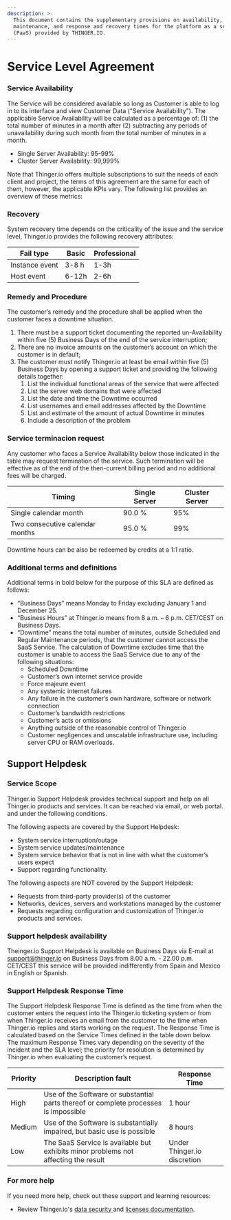 ```yaml
---
description: >-
  This document contains the supplementary provisions on availability,
  maintenance, and response and recovery times for the platform as a service
  (PaaS) provided by THINGER.IO.
---
```


# Service Level Agreement

### Service Availability <a href="sla" id="sla"></a>

The Service will be considered available so long as Customer is able to log in to its interface and view Customer Data ("Service Availability"). The applicable Service Availability will be calculated as a percentage of: (1) the total number of minutes in a month after (2) subtracting any periods of unavailability during such month from the total number of minutes in a month.&#x20;

* Single Server Availability: 95-99%
* Cluster Server Availability: 99,999%

Note that Thinger.io offers multiple subscriptions to suit the needs of each client and project, the terms of this agreement are the same for each of them, however, the applicable KPIs vary. The following list provides an overview of these metrics:

### Recovery

System recovery time depends on the criticality of the issue and the service level, Thinger.io provides the following recovery attributes:&#x20;

| Fail type      | Basic | Professional |
| -------------- | ----- | ------------ |
| Instance event | 3-8 h | 1-3h         |
| Host event     | 6-12h | 2-6h         |

### Remedy and Procedure&#x20;

The customer’s remedy and the procedure shall be applied when the customer faces a downtime situation.

1. There must be a support ticket documenting the reported un-Availability within five (5) Business Days of the end of the service interruption;
2. There are no invoice amounts on the customer’s account on which the customer is in default;
3. The customer must notify Thinger.io at least be email within five (5) Business Days by opening a support ticket and providing the following details together:
   1. List the individual functional areas of the service that were affected
   2. List the server web domains that were affected&#x20;
   3. List the date and time the Downtime occurred
   4. List usernames and email addresses affected by the Downtime
   5. List and estimate of the amount of actual Downtime in minutes
   6. Include a description of the problem

### Service terminacion request

Any customer who faces a Service Availability below those indicated in the table may request termination of the service. Such termination will be effective as of the end of the then-current billing period and no additional fees will be charged.

| Timing                          | Single Server | Cluster Server |
| ------------------------------- | ------------- | -------------- |
| Single calendar month           | 90.0 %        | 95%            |
| Two consecutive calendar months | 95.0 %        | 99%            |

Downtime hours can be also be redeemed by credits at a 1:1 ratio.

### Additional terms and definitions

Additional terms in bold below for the purpose of this SLA are defined as follows:

* “Business Days” means Monday to Friday excluding January 1 and December 25.
* “Business Hours” at Thinger.io means from 8 a.m. – 6 p.m. CET/CEST on Business Days.
* “Downtime” means the total number of minutes, outside Scheduled and Regular Maintenance periods, that the customer cannot access the SaaS Service. The calculation of Downtime excludes time that the customer is unable to access the SaaS Service due to any of the following situations:
  * Scheduled Downtime
  * Customer’s own internet service provide
  * Force majeure event
  * Any systemic internet failures
  * Any failure in the customer’s own hardware, software or network connection
  * Customer’s bandwidth restrictions
  * Customer’s acts or omissions
  * Anything outside of the reasonable control of Thinger.io
  * Customer negligences and unscalable infrastructure use, including server CPU or RAM overloads.  &#x20;

## Support Helpdesk

### Service Scope

Thinger.io Support Helpdesk provides technical support and help on all Thinger.io products and services. It can be reached via email, or web portal. and under the following conditions.

The following aspects are covered by the Support Helpdesk:&#x20;

* System service interruption/outage
* System service updates/maintenance
* System service behavior that is not in line with what the customer’s users expect
* Support regarding functionality.&#x20;

The following aspects are NOT covered by the Support Helpdesk:&#x20;

* Requests from third-party provider(s) of the customer
* Networks, devices, servers and workstations managed by the customer
* Requests regarding configuration and customization of Thinger.io products and services.&#x20;

### Support helpdesk availability

Theinger.io Support Helpdesk is available on Business Days via E-mail at support@thinger.io on Business Days from 8.00 a.m. - 22.00 p.m. CET/CEST this service will be provided indifferently from Spain and Mexico in English or Spanish.

### Support Helpdesk Response Time&#x20;

The Support Helpdesk Response Time is defined as the time from when the customer enters the request into the Thinger.io ticketing system or from when Thinger.io receives an email from the customer to the time when Thinger.io replies and starts working on the request. The Response Time is calculated based on the Service Times defined in the table down below. The maximum Response Times vary depending on the severity of the incident and the SLA level; the priority for resolution is determined by Thinger.io when evaluating the customer’s request.

| Priority | Description fault                                                                    | Response Time               |
| -------- | ------------------------------------------------------------------------------------ | --------------------------- |
| High     | Use of the Software or substantial parts thereof or complete processes is impossible | 1 hour                      |
| Medium   | Use of the Software is substantially impaired, but basic use is possible             | 8 hours                     |
| Low      | The SaaS Service is available but exhibits minor problems not affecting the result   | Under Thinger.io discretion |

### For more help <a href="for-more-help" id="for-more-help"></a>

If you need more help, check out these support and learning resources:

* Review Thinger.io's [data security ](https://docs.thiner.io)and [licenses documentation](https://docs.thinger.io/server/deployment).

